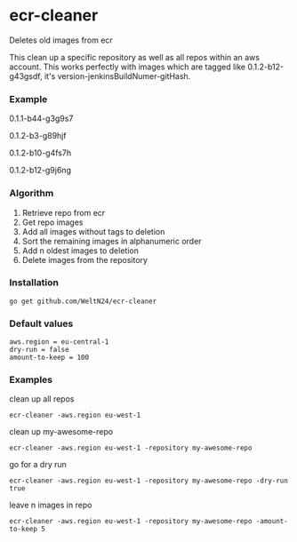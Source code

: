# ecr-cleaner
Deletes old images from ecr

This clean up a specific repository as well as all repos within an aws account.
This works perfectly with images which are tagged like 0.1.2-b12-g43gsdf, it's version-jenkinsBuildNumer-gitHash.

### Example
0.1.1-b44-g3g9s7

0.1.2-b3-g89hjf

0.1.2-b10-g4fs7h

0.1.2-b12-g9j6ng

### Algorithm
1. Retrieve repo from ecr
2. Get repo images
3. Add all images without tags to deletion
4. Sort the remaining images in alphanumeric order
5. Add n oldest images to deletion
6. Delete images from the repository

### Installation
    go get github.com/WeltN24/ecr-cleaner

### Default values
    aws.region = eu-central-1
    dry-run = false
    amount-to-keep = 100

### Examples
clean up all repos

`ecr-cleaner -aws.region eu-west-1`

clean up my-awesome-repo

`ecr-cleaner -aws.region eu-west-1 -repository my-awesome-repo`

go for a dry run

`ecr-cleaner -aws.region eu-west-1 -repository my-awesome-repo -dry-run true`

leave n images in repo

`ecr-cleaner -aws.region eu-west-1 -repository my-awesome-repo -amount-to-keep 5`
